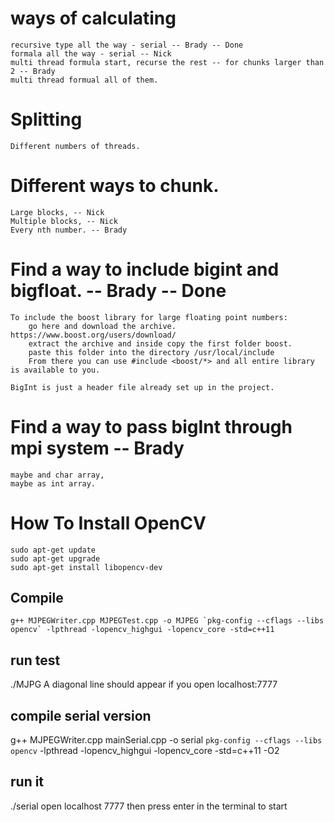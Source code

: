 
# ways of calculating
	recursive type all the way - serial -- Brady -- Done
	formala all the way - serial -- Nick
	multi thread formula start, recurse the rest -- for chunks larger than 2 -- Brady
	multi thread formual all of them.

# Splitting
	Different numbers of threads.

# Different ways to chunk.
	Large blocks, -- Nick
	Multiple blocks, -- Nick
	Every nth number. -- Brady

# Find a way to include bigint and bigfloat. -- Brady -- Done

	To include the boost library for large floating point numbers:
		go here and download the archive. https://www.boost.org/users/download/
		extract the archive and inside copy the first folder boost.
		paste this folder into the directory /usr/local/include
		From there you can use #include <boost/*> and all entire library is available to you.

	BigInt is just a header file already set up in the project.



# Find a way to pass bigInt through mpi system -- Brady
	maybe and char array, 
	maybe as int array.

# How To Install OpenCV
	sudo apt-get update
	sudo apt-get upgrade
	sudo apt-get install libopencv-dev
## Compile	
	g++ MJPEGWriter.cpp MJPEGTest.cpp -o MJPEG `pkg-config --cflags --libs opencv` -lpthread -lopencv_highgui -lopencv_core -std=c++11
## run test
 ./MJPG
 A diagonal line should appear if you open localhost:7777

## compile serial version
g++ MJPEGWriter.cpp mainSerial.cpp -o serial `pkg-config --cflags --libs opencv` -lpthread -lopencv_highgui -lopencv_core -std=c++11 -O2

## run it
./serial
open localhost 7777
then press enter in the terminal to start
